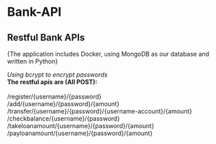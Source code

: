 # Bank-API

<b><h2>Restful Bank APIs</h2></b>
{The application includes Docker, using MongoDB as our database and written in Python}

*Using bcrypt to encrypt passwords*
<br>
<b>The restful apis are (All POST):</b><br><br>
/register/{username}/{password}<br>
/add/{username}/{password}/{amount}<br>
/transfer/{username}/{password}/{username-account}/{amount} <br>
/checkbalance/{username}/{password}<br>
/takeloanamount/{username}/{password}/{amount} <br>
/payloanamount/{username}/{password}/{amount}<br>
